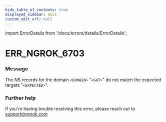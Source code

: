 ```yaml
---
hide_table_of_contents: true
displayed_sidebar: docs
custom_edit_url: null
---
```


import ErrorDetails from '/docs/errors/details/ErrorDetails';

# ERR_NGROK_6703

### Message
The NS records for the domain `<DOMAIN>` "`<GOT>`" do not match the expected targets "`<EXPECTED>`".

### Further help
If you're having trouble resolving this error, please reach out to [support@ngrok.com](mailto:support@ngrok.com?subject=Help%20with%20ERR_NGROK_6703)

<ErrorDetails error='err_ngrok_6703' />
